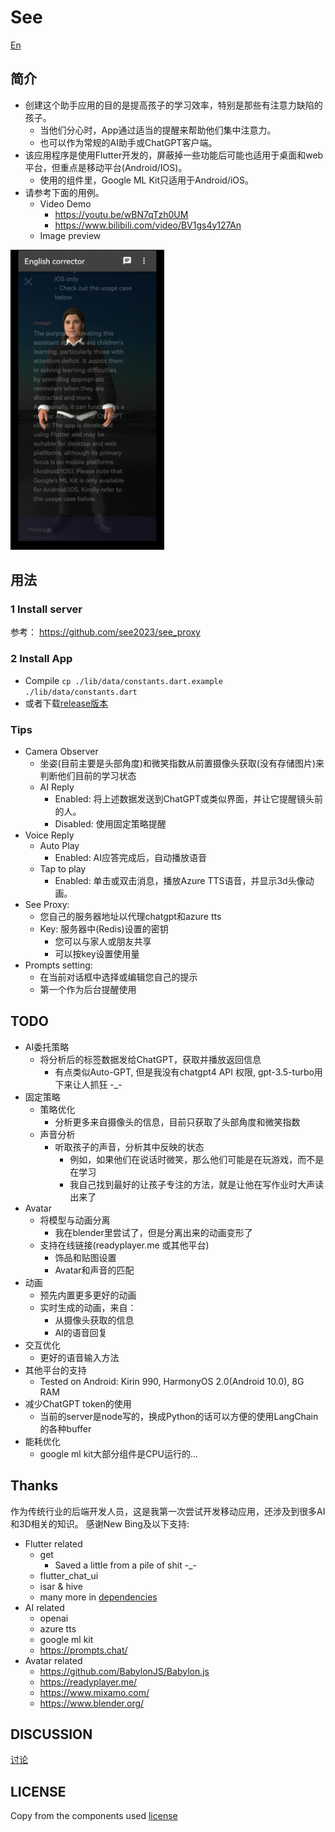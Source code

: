 # See
[En](./README.md)
## 简介 
- 创建这个助手应用的目的是提高孩子的学习效率，特别是那些有注意力缺陷的孩子。 
	- 当他们分心时，App通过适当的提醒来帮助他们集中注意力。 
	- 也可以作为常规的AI助手或ChatGPT客户端。 
- 该应用程序是使用Flutter开发的，屏蔽掉一些功能后可能也适用于桌面和web平台，但重点是移动平台(Android/IOS)。 
	- 使用的组件里，Google ML Kit只适用于Android/iOS。 
- 请参考下面的用例。
	- Video Demo
		- https://youtu.be/wBN7qTzh0UM
		- https://www.bilibili.com/video/BV1gs4y127An
	- Image preview

<img src="./doc/info.jpeg"  height="480">




## 用法

### 1 Install server

参考：
https://github.com/see2023/see_proxy

### 2 Install App

* Compile
`
cp ./lib/data/constants.dart.example ./lib/data/constants.dart
`
* 或者下载[release版本 ](https://github.com/see2023/see_me_now/releases)


### Tips
- Camera Observer
	- 坐姿(目前主要是头部角度)和微笑指数从前置摄像头获取(没有存储图片)来判断他们目前的学习状态
	- AI Reply
		- Enabled: 将上述数据发送到ChatGPT或类似界面，并让它提醒镜头前的人。
		- Disabled: 使用固定策略提醒
- Voice Reply
	- Auto Play
		- Enabled: AI应答完成后，自动播放语音
	- Tap to play
		- Enabled: 单击或双击消息，播放Azure TTS语音，并显示3d头像动画。
- See Proxy:
	- 您自己的服务器地址以代理chatgpt和azure tts
	- Key: 服务器中(Redis)设置的密钥
		- 您可以与家人或朋友共享
		- 可以按key设置使用量
- Prompts setting:
	- 在当前对话框中选择或编辑您自己的提示
	- 第一个作为后台提醒使用


## TODO
- AI委托策略
	- 将分析后的标签数据发给ChatGPT，获取并播放返回信息
		- 有点类似Auto-GPT, 但是我没有chatgpt4 API 权限, gpt-3.5-turbo用下来让人抓狂 -_-
- 固定策略
	- 策略优化
		- 分析更多来自摄像头的信息，目前只获取了头部角度和微笑指数
	- 声音分析
		- 听取孩子的声音，分析其中反映的状态
			- 例如，如果他们在说话时微笑，那么他们可能是在玩游戏，而不是在学习
			- 我自己找到最好的让孩子专注的方法，就是让他在写作业时大声读出来了
- Avatar
	- 将模型与动画分离
		- 我在blender里尝试了，但是分离出来的动画变形了
	- 支持在线链接(readyplayer.me 或其他平台)
		- 饰品和贴图设置
		- Avatar和声音的匹配
- 动画
	- 预先内置更多更好的动画
	- 实时生成的动画，来自：
		- 从摄像头获取的信息
		- AI的语音回复
- 交互优化
	- 更好的语音输入方法
- 其他平台的支持
	- Tested on Android: Kirin 990, HarmonyOS 2.0(Android 10.0), 8G RAM
- 减少ChatGPT token的使用
	- 当前的server是node写的，换成Python的话可以方便的使用LangChain的各种buffer
- 能耗优化
	- google ml kit大部分组件是CPU运行的...

## Thanks
作为传统行业的后端开发人员，这是我第一次尝试开发移动应用，还涉及到很多AI和3D相关的知识。 
感谢New Bing及以下支持:
- Flutter related
	- get
		- Saved a little from a pile of shit -_-
	- flutter_chat_ui
	- isar & hive
	- many more in [dependencies](./pubspec.yaml)
- AI related
	- openai
	- azure tts
	- google ml kit
	- https://prompts.chat/
- Avatar related
	- https://github.com/BabylonJS/Babylon.js
	- https://readyplayer.me/
	- https://www.mixamo.com/
	- https://www.blender.org/


## DISCUSSION
[讨论](https://github.com/see2023/see_me_now/discussions)

## LICENSE
Copy from the components used [license](./LICENSE)
